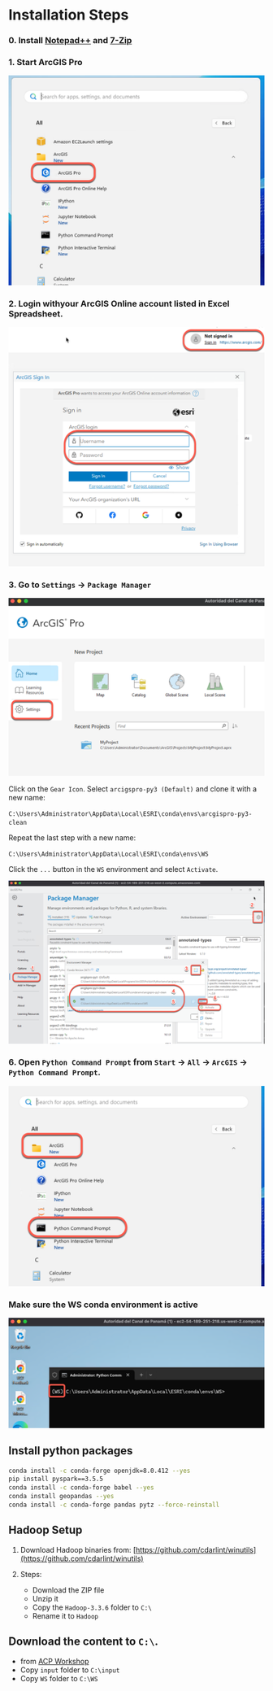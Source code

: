 # Installation Steps

### 0. Install [Notepad++](https://notepad-plus-plus.org/) and [7-Zip](https://www.7-zip.org/)

### 1. Start ArcGIS Pro

![alt text](images/start-pro.png)

### 2. Login withyour ArcGIS Online account listed in Excel Spreadsheet.

![alt text](images/pro-login.png)

### 3. Go to `Settings` -> `Package Manager`

![alt text](images/pro-settings.png)

Click on the `Gear Icon`. Select `arcigspro-py3 (Default)` and clone it with a new name:

`C:\Users\Administrator\AppData\Local\ESRI\conda\envs\arcgispro-py3-clean`

Repeat the last step with a new name:

`C:\Users\Administrator\AppData\Local\ESRI\conda\envs\WS`

Click the `...` button in the `WS` environment and select `Activate`.

![alt text](images/pro-new-conda-envs.png)

### 6. Open `Python Command Prompt` from `Start` -> `All` -> `ArcGIS` -> `Python Command Prompt`.

![alt text](images/pro-python-command-prompt.png)

### Make sure the WS conda environment is active

![alt text](images/active-conda-env.png)

## Install python packages

```bash
conda install -c conda-forge openjdk=8.0.412 --yes
pip install pyspark==3.5.5
conda install -c conda-forge babel --yes
conda install geopandas --yes
conda install -c conda-forge pandas pytz --force-reinstall 
```

## Hadoop Setup

1. Download Hadoop binaries from:
   [https://github.com/cdarlint/winutils](https://github.com/cdarlint/winutils)

2. Steps:
    - Download the ZIP file
    - Unzip it
    - Copy the `Hadoop-3.3.6` folder to `C:\`
    - Rename it to `Hadoop`


## Download the content to `C:\`.

- from [ACP Workshop](https://esriis-my.sharepoint.com/my?login_hint=kyun4731%40esri%2Ecom&source=waffle)
- Copy `input` folder to `C:\input`
- Copy `WS` folder to `C:\WS`
